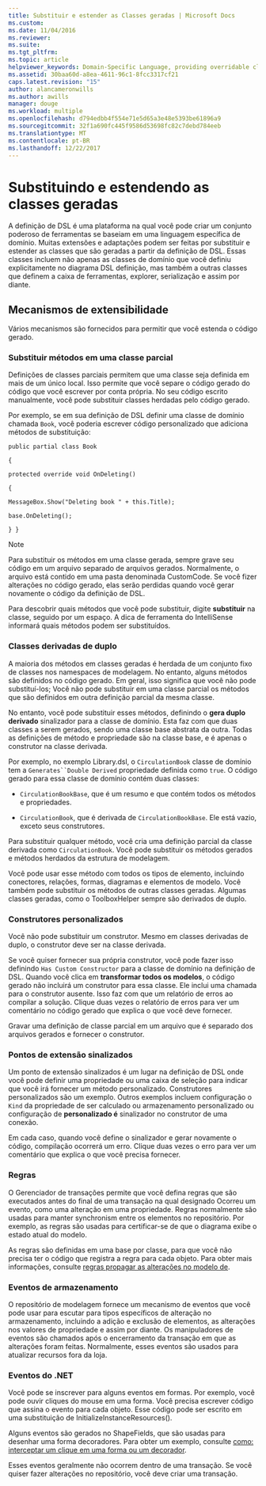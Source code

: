 ```yaml
---
title: Substituir e estender as Classes geradas | Microsoft Docs
ms.custom: 
ms.date: 11/04/2016
ms.reviewer: 
ms.suite: 
ms.tgt_pltfrm: 
ms.topic: article
helpviewer_keywords: Domain-Specific Language, providing overridable classes
ms.assetid: 30baa60d-a8ea-4611-96c1-8fcc3317cf21
caps.latest.revision: "15"
author: alancameronwills
ms.author: awills
manager: douge
ms.workload: multiple
ms.openlocfilehash: d794edbb4f554e71e5d65a3e48e5393be61896a9
ms.sourcegitcommit: 32f1a690fc445f9586d53698fc82c7debd784eeb
ms.translationtype: MT
ms.contentlocale: pt-BR
ms.lasthandoff: 12/22/2017
---
```

# <a name="overriding-and-extending-the-generated-classes"></a>Substituindo e estendendo as classes geradas
A definição de DSL é uma plataforma na qual você pode criar um conjunto poderoso de ferramentas se baseiam em uma linguagem específica de domínio. Muitas extensões e adaptações podem ser feitas por substituir e estender as classes que são geradas a partir da definição de DSL. Essas classes incluem não apenas as classes de domínio que você definiu explicitamente no diagrama DSL definição, mas também a outras classes que definem a caixa de ferramentas, explorer, serialização e assim por diante.  
  
## <a name="extensibility-mechanisms"></a>Mecanismos de extensibilidade  
 Vários mecanismos são fornecidos para permitir que você estenda o código gerado.  
  
### <a name="overriding-methods-in-a-partial-class"></a>Substituir métodos em uma classe parcial  
 Definições de classes parciais permitem que uma classe seja definida em mais de um único local. Isso permite que você separe o código gerado do código que você escrever por conta própria. No seu código escrito manualmente, você pode substituir classes herdadas pelo código gerado.  
  
 Por exemplo, se em sua definição de DSL definir uma classe de domínio chamada `Book`, você poderia escrever código personalizado que adiciona métodos de substituição:  
  
 `public partial class Book`  
  
 `{`  
  
 `protected override void OnDeleting()`  
  
 `{`  
  
 `MessageBox.Show("Deleting book " + this.Title);`  
  
 `base.OnDeleting();`  
  
 `} }`  
  
> [!NOTE]
>  Para substituir os métodos em uma classe gerada, sempre grave seu código em um arquivo separado de arquivos gerados. Normalmente, o arquivo está contido em uma pasta denominada CustomCode. Se você fizer alterações no código gerado, elas serão perdidas quando você gerar novamente o código da definição de DSL.  
  
 Para descobrir quais métodos que você pode substituir, digite **substituir** na classe, seguido por um espaço. A dica de ferramenta do IntelliSense informará quais métodos podem ser substituídos.  
  
### <a name="double-derived-classes"></a>Classes derivadas de duplo  
 A maioria dos métodos em classes geradas é herdada de um conjunto fixo de classes nos namespaces de modelagem. No entanto, alguns métodos são definidos no código gerado. Em geral, isso significa que você não pode substituí-los; Você não pode substituir em uma classe parcial os métodos que são definidos em outra definição parcial da mesma classe.  
  
 No entanto, você pode substituir esses métodos, definindo o **gera duplo derivado** sinalizador para a classe de domínio. Esta faz com que duas classes a serem gerados, sendo uma classe base abstrata da outra. Todas as definições de método e propriedade são na classe base, e é apenas o construtor na classe derivada.  
  
 Por exemplo, no exemplo Library.dsl, o `CirculationBook` classe de domínio tem a `Generates``Double Derived` propriedade definida como `true`. O código gerado para essa classe de domínio contém duas classes:  
  
-   `CirculationBookBase`, que é um resumo e que contém todos os métodos e propriedades.  
  
-   `CirculationBook`, que é derivada de `CirculationBookBase`. Ele está vazio, exceto seus construtores.  
  
 Para substituir qualquer método, você cria uma definição parcial da classe derivada como `CirculationBook`. Você pode substituir os métodos gerados e métodos herdados da estrutura de modelagem.  
  
 Você pode usar esse método com todos os tipos de elemento, incluindo conectores, relações, formas, diagramas e elementos de modelo. Você também pode substituir os métodos de outras classes geradas. Algumas classes geradas, como o ToolboxHelper sempre são derivados de duplo.  
  
### <a name="custom-constructors"></a>Construtores personalizados  
 Você não pode substituir um construtor. Mesmo em classes derivadas de duplo, o construtor deve ser na classe derivada.  
  
 Se você quiser fornecer sua própria construtor, você pode fazer isso definindo `Has Custom Constructor` para a classe de domínio na definição de DSL. Quando você clica em **transformar todos os modelos**, o código gerado não incluirá um construtor para essa classe. Ele inclui uma chamada para o construtor ausente. Isso faz com que um relatório de erros ao compilar a solução. Clique duas vezes o relatório de erros para ver um comentário no código gerado que explica o que você deve fornecer.  
  
 Gravar uma definição de classe parcial em um arquivo que é separado dos arquivos gerados e fornecer o construtor.  
  
### <a name="flagged-extension-points"></a>Pontos de extensão sinalizados  
 Um ponto de extensão sinalizados é um lugar na definição de DSL onde você pode definir uma propriedade ou uma caixa de seleção para indicar que você irá fornecer um método personalizado. Construtores personalizados são um exemplo. Outros exemplos incluem configuração o `Kind` da propriedade de ser calculado ou armazenamento personalizado ou configuração de **personalizado é** sinalizador no construtor de uma conexão.  
  
 Em cada caso, quando você define o sinalizador e gerar novamente o código, compilação ocorrerá um erro. Clique duas vezes o erro para ver um comentário que explica o que você precisa fornecer.  
  
### <a name="rules"></a>Regras  
 O Gerenciador de transações permite que você defina regras que são executados antes do final de uma transação na qual designado Ocorreu um evento, como uma alteração em uma propriedade. Regras normalmente são usadas para manter synchronism entre os elementos no repositório. Por exemplo, as regras são usadas para certificar-se de que o diagrama exibe o estado atual do modelo.  
  
 As regras são definidas em uma base por classe, para que você não precisa ter o código que registra a regra para cada objeto. Para obter mais informações, consulte [regras propagar as alterações no modelo de](../modeling/rules-propagate-changes-within-the-model.md).  
  
### <a name="store-events"></a>Eventos de armazenamento  
 O repositório de modelagem fornece um mecanismo de eventos que você pode usar para escutar para tipos específicos de alteração no armazenamento, incluindo a adição e exclusão de elementos, as alterações nos valores de propriedade e assim por diante. Os manipuladores de eventos são chamados após o encerramento da transação em que as alterações foram feitas. Normalmente, esses eventos são usados para atualizar recursos fora da loja.  
  
### <a name="net-events"></a>Eventos do .NET  
 Você pode se inscrever para alguns eventos em formas. Por exemplo, você pode ouvir cliques do mouse em uma forma. Você precisa escrever código que assina o evento para cada objeto. Esse código pode ser escrito em uma substituição de InitializeInstanceResources().  
  
 Alguns eventos são gerados no ShapeFields, que são usadas para desenhar uma forma decoradores. Para obter um exemplo, consulte [como: interceptar um clique em uma forma ou um decorador](../modeling/how-to-intercept-a-click-on-a-shape-or-decorator.md).  
  
 Esses eventos geralmente não ocorrem dentro de uma transação. Se você quiser fazer alterações no repositório, você deve criar uma transação.